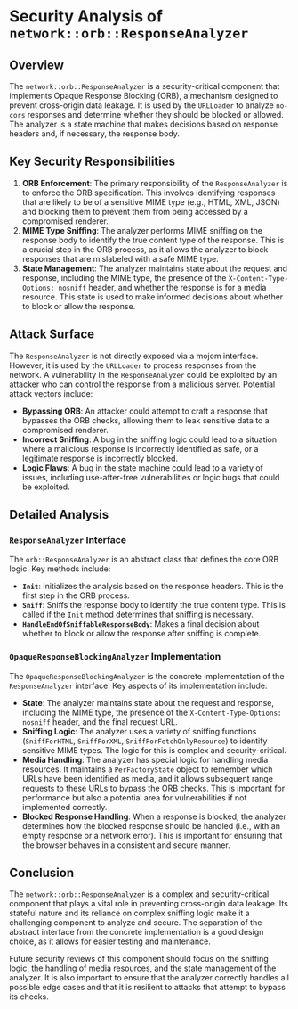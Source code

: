 # Security Analysis of `network::orb::ResponseAnalyzer`

## Overview

The `network::orb::ResponseAnalyzer` is a security-critical component that implements Opaque Response Blocking (ORB), a mechanism designed to prevent cross-origin data leakage. It is used by the `URLLoader` to analyze `no-cors` responses and determine whether they should be blocked or allowed. The analyzer is a state machine that makes decisions based on response headers and, if necessary, the response body.

## Key Security Responsibilities

1.  **ORB Enforcement**: The primary responsibility of the `ResponseAnalyzer` is to enforce the ORB specification. This involves identifying responses that are likely to be of a sensitive MIME type (e.g., HTML, XML, JSON) and blocking them to prevent them from being accessed by a compromised renderer.
2.  **MIME Type Sniffing**: The analyzer performs MIME sniffing on the response body to identify the true content type of the response. This is a crucial step in the ORB process, as it allows the analyzer to block responses that are mislabeled with a safe MIME type.
3.  **State Management**: The analyzer maintains state about the request and response, including the MIME type, the presence of the `X-Content-Type-Options: nosniff` header, and whether the response is for a media resource. This state is used to make informed decisions about whether to block or allow the response.

## Attack Surface

The `ResponseAnalyzer` is not directly exposed via a mojom interface. However, it is used by the `URLLoader` to process responses from the network. A vulnerability in the `ResponseAnalyzer` could be exploited by an attacker who can control the response from a malicious server. Potential attack vectors include:

*   **Bypassing ORB**: An attacker could attempt to craft a response that bypasses the ORB checks, allowing them to leak sensitive data to a compromised renderer.
*   **Incorrect Sniffing**: A bug in the sniffing logic could lead to a situation where a malicious response is incorrectly identified as safe, or a legitimate response is incorrectly blocked.
*   **Logic Flaws**: A bug in the state machine could lead to a variety of issues, including use-after-free vulnerabilities or logic bugs that could be exploited.

## Detailed Analysis

### `ResponseAnalyzer` Interface

The `orb::ResponseAnalyzer` is an abstract class that defines the core ORB logic. Key methods include:

*   **`Init`**: Initializes the analysis based on the response headers. This is the first step in the ORB process.
*   **`Sniff`**: Sniffs the response body to identify the true content type. This is called if the `Init` method determines that sniffing is necessary.
*   **`HandleEndOfSniffableResponseBody`**: Makes a final decision about whether to block or allow the response after sniffing is complete.

### `OpaqueResponseBlockingAnalyzer` Implementation

The `OpaqueResponseBlockingAnalyzer` is the concrete implementation of the `ResponseAnalyzer` interface. Key aspects of its implementation include:

*   **State**: The analyzer maintains state about the request and response, including the MIME type, the presence of the `X-Content-Type-Options: nosniff` header, and the final request URL.
*   **Sniffing Logic**: The analyzer uses a variety of sniffing functions (`SniffForHTML`, `SniffForXML`, `SniffForFetchOnlyResource`) to identify sensitive MIME types. The logic for this is complex and security-critical.
*   **Media Handling**: The analyzer has special logic for handling media resources. It maintains a `PerFactoryState` object to remember which URLs have been identified as media, and it allows subsequent range requests to these URLs to bypass the ORB checks. This is important for performance but also a potential area for vulnerabilities if not implemented correctly.
*   **Blocked Response Handling**: When a response is blocked, the analyzer determines how the blocked response should be handled (i.e., with an empty response or a network error). This is important for ensuring that the browser behaves in a consistent and secure manner.

## Conclusion

The `network::orb::ResponseAnalyzer` is a complex and security-critical component that plays a vital role in preventing cross-origin data leakage. Its stateful nature and its reliance on complex sniffing logic make it a challenging component to analyze and secure. The separation of the abstract interface from the concrete implementation is a good design choice, as it allows for easier testing and maintenance.

Future security reviews of this component should focus on the sniffing logic, the handling of media resources, and the state management of the analyzer. It is also important to ensure that the analyzer correctly handles all possible edge cases and that it is resilient to attacks that attempt to bypass its checks.